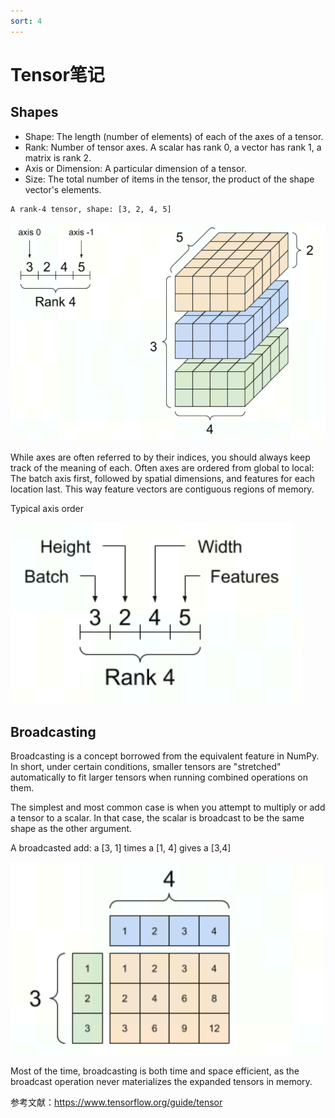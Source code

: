 ```yaml
---
sort: 4
---
```


# Tensor笔记

## Shapes

- Shape: The length (number of elements) of each of the axes of a tensor.
- Rank: Number of tensor axes. A scalar has rank 0, a vector has rank 1, a matrix is rank 2.
- Axis or Dimension: A particular dimension of a tensor.
- Size: The total number of items in the tensor, the product of the shape vector's elements.

```
A rank-4 tensor, shape: [3, 2, 4, 5]
```

![](./shape.png)

While axes are often referred to by their indices, you should always keep track of the meaning of each. Often axes are ordered from global to local: The batch axis first, followed by spatial dimensions, and features for each location last. This way feature vectors are contiguous regions of memory.

Typical axis order

![](./axis.png)

## Broadcasting

Broadcasting is a concept borrowed from the equivalent feature in NumPy. In short, under certain conditions, smaller tensors are "stretched" automatically to fit larger tensors when running combined operations on them.

The simplest and most common case is when you attempt to multiply or add a tensor to a scalar. In that case, the scalar is broadcast to be the same shape as the other argument.

A broadcasted add: a [3, 1] times a [1, 4] gives a [3,4]

![](./broadcasting.png)

Most of the time, broadcasting is both time and space efficient, as the broadcast operation never materializes the expanded tensors in memory.

参考文献：<https://www.tensorflow.org/guide/tensor>
